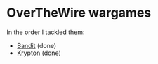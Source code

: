 # OverTheWire wargames

In the order I tackled them:

* [Bandit](bandit) (done)
* [Krypton](krypton) (done)
